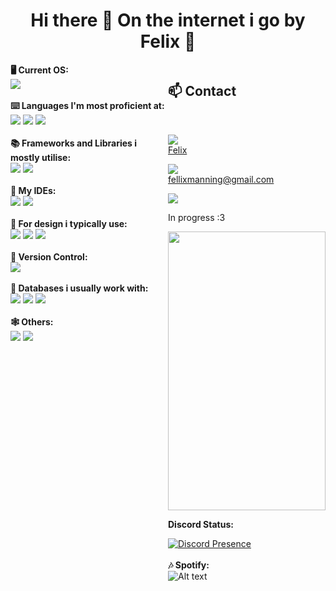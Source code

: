 <div align="center">
  
# Hi there 👋 On the internet i go by Felix 🙂
  
</div>
<div style ="display: flex;">
<div style = "flex:1;">
  <strong>🖥️ Current OS:</strong>
<br>
  <img src="https://img.shields.io/badge/-Arch%20Linux-1793D1?logo=archlinux&style=for-the-badge&labelColor=black">
<br>
  
<br>
  <strong>⌨️ Languages I'm most proficient at:</strong>
  <br>
  <img src="https://img.shields.io/badge/-C%23-239120?logo=csharp&style=for-the-badge&labelColor=black">
  <img src="https://img.shields.io/badge/Python-FFD43B?style=for-the-badge&logo=python&labelColor=black">
  <img src="https://img.shields.io/badge/Vue.js-4FC08D?style=for-the-badge&logo=vue.js&labelColor=black">
<br>
  
<br>
  <strong>📚 Frameworks and Libraries i mostly utilise:</strong>
  <br>
  <img src="https://img.shields.io/badge/bootstrap-%23563D7C.svg?style=for-the-badge&logo=bootstrap&labelColor=black">
  <img src="https://img.shields.io/badge/Nuxt.JS-00DC82?style=for-the-badge&logo=nuxtdotjs&labelColor=black">
<br>
  
<br>
  <strong>📱 My IDEs:</strong>
  <br>
  <img src="https://img.shields.io/badge/Visual%20Studio%20Code-0078d7.svg?style=for-the-badge&logo=visual-studio-code&labelColor=black">
  <img src="https://img.shields.io/badge/Neovim-57A143?logo=neovim&style=for-the-badge&labelColor=black">
<br>
  
<br>
  <strong>🎨 For design i typically use:</strong>
<br>
    <img src="https://img.shields.io/badge/-Krita-203759?logo=krita&style=for-the-badge&labelColor=black">
    <img src="https://img.shields.io/badge/-GIMP-5C5543?logo=gimp&style=for-the-badge&labelColor=black">
    <img src="https://img.shields.io/badge/-Figma-F24E1E?logo=figma&style=for-the-badge&labelColor=black">
<br>
  
<br>
  <strong>🤌 Version Control:</strong>
<br>
  <img src="https://img.shields.io/badge/git-%23F05033.svg?style=for-the-badge&logo=git&labelColor=black">
<br>
  
<br>
  <strong>📖 Databases i usually work with:</strong>
<br>
  <img src="https://img.shields.io/badge/Supabase-3FCF8E?logo=supabase&style=for-the-badge&labelColor=black">
  <img src="https://img.shields.io/badge/-Microsoft%20SQL%20Server-CC2927?logo=microsoftsqlserver&style=for-the-badge&labelColor=black">
  <img src="https://img.shields.io/badge/mysql-%2300f.svg?style=for-the-badge&logo=mysql&logoColor=white&labelColor=black"> 
<br>
  
  <br>
  <strong>🕸️ Others:</strong>
  <br>
    <img src="https://img.shields.io/badge/-VirtualBox-183A61?logo=virtualbox&logoColor=white&style=for-the-badge&labelColor=black">
  <img src="https://img.shields.io/badge/-Trello-0052CC?logo=trello&style=for-the-badge&labelColor=black">
  
  </div>


<div style="flex:1;">

  ## 📫 Contact
<br>

<img src="https://img.shields.io/badge/Discord-5865F2?style=for-the-badge&logo=discord&labelColor=black">\
 <a href="https://discord.com/users/822053527055630386"> Felix</a>

<img src="https://img.shields.io/badge/Gmail-D14836?style=for-the-badge&logo=gmail&labelColor=black">\
  fellixmanning@gmail.com
  
 <img src="https://img.shields.io/badge/Personal%20Website-FF7139?style=for-the-badge&logo=firefox&labelColor=black">
  
  In progress :3



<img src="line.gif" width="100%">



<strong>Discord Status:</strong>

[![Discord Presence](https://lanyard.cnrad.dev/api/822053527055630386)](https://discord.com/users/822053527055630386)
<br>
<br>
<strong>🎶 Spotify:</strong>
<br>
![Alt text](https://spotify-recently-played-readme.vercel.app/api?user=c9zc9bemofiuft4ou4x4mp516&unique={true})
</div>
